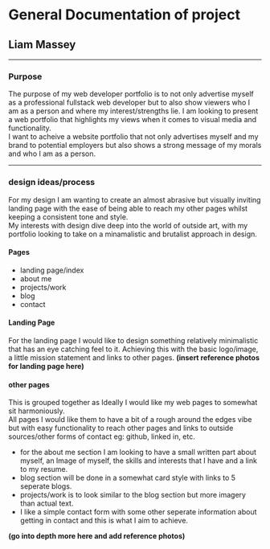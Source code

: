 # General Documentation of project

## Liam Massey 

***

### Purpose

The purpose of my web developer portfolio is to not only advertise myself as a professional fullstack web developer but to also show viewers who I am as a person and where my interest/strengths lie. I am looking to present a web portfolio that highlights my views when it comes to visual media and functionality.  
I want to acheive a website portfolio that not only advertises myself and my brand to potential employers but also shows a strong message of my morals and who I am as a person. 

***

### design ideas/process

For my design I am wanting to create an almost abrasive but visually inviting landing page with the ease of being able to reach my other pages whilst keeping a consistent tone and style.  
My interests with design dive deep into the world of outside art, with my portfolio looking to take on a minamalistic and brutalist approach in design.  

#### Pages

- landing page/index
- about me
- projects/work
- blog
- contact

#### Landing Page

For the landing page I would like to design something relatively minimalistic that has an eye catching feel to it. Achieving this with the basic logo/image, a little mission statement and links to other pages.  **(insert reference photos for landing page here)**  

#### other pages

This is grouped together as Ideally I would like my web pages to somewhat sit harmoniously.  
All pages I would like them to have a bit of a rough around the edges vibe but with easy functionality to reach other pages and links to outside sources/other forms of contact eg: github, linked in, etc.  

- for the about me section I am looking to have a small written part about myself, an Image of myself, the skills and interests that I have and a link to my resume.  
- blog section will be done in a somewhat card style with links to 5 seperate blogs.  
- projects/work is to look similar to the blog section but more imagery than actual text.  
- I like a simple contact form with some other seperate information about getting in contact and this is what I aim to achieve. 

**(go into depth more here and add reference photos)**